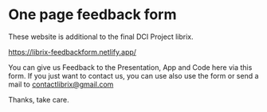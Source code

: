 # One page feedback form

These website is additional to the final DCI Project librix.

https://librix-feedbackform.netlify.app/

You can give us Feedback to the Presentation, App and Code here via this form.
If you just want to contact us, you can use also use the form or send a mail to contactlibrix@gmail.com

Thanks, take care.
